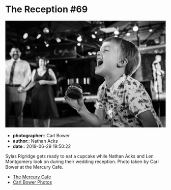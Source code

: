 # The Reception #69

![Sylas Rigridge gets ready to eat a cupcake](assets/2019-06-29-set-3-the-reception-69.webp)

* **photographer**:: Carl Bower  
* **author**:: Nathan Acks  
* **date**:: 2019-06-29 19:50:22

Sylas Rigridge gets ready to eat a cupcake while Nathan Acks and Len Montgomery look on during their wedding reception. Photo taken by Carl Bower at the Mercury Cafe.

* [The Mercury Cafe](http://mercurycafe.com)
* [Carl Bower Photos](https://carlbowerphotos.com)
